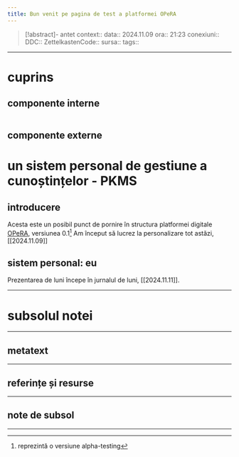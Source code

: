 ```yaml
---
title: Bun venit pe pagina de test a platformei OPeRA
---
```


> [!abstract]- antet
> context:: 
> data:: 2024.11.09
> ora:: 21:23
> conexiuni:: 
> DDC:: 
> ZettelkastenCode:: 
> sursa:: 
> tags:: 

---
# cuprins
## componente interne
```table-of-contents
```

## componente externe


# un sistem personal de gestiune a cunoștințelor - PKMS
## introducere
Acesta este un posibil punct de pornire în structura platformei digitale [OPeRA](https://opera-phd.org/), versiunea 0.1[^1] Am început să lucrez la personalizare tot astăzi, [[2024.11.09]]
## sistem personal: eu
Prezentarea de luni începe în jurnalul de luni, [[2024.11.11]].


---
# subsolul notei
---
## metatext


---
## referințe și resurse


---

## note de subsol
---

[^1]: reprezintă o versiune alpha-testing
